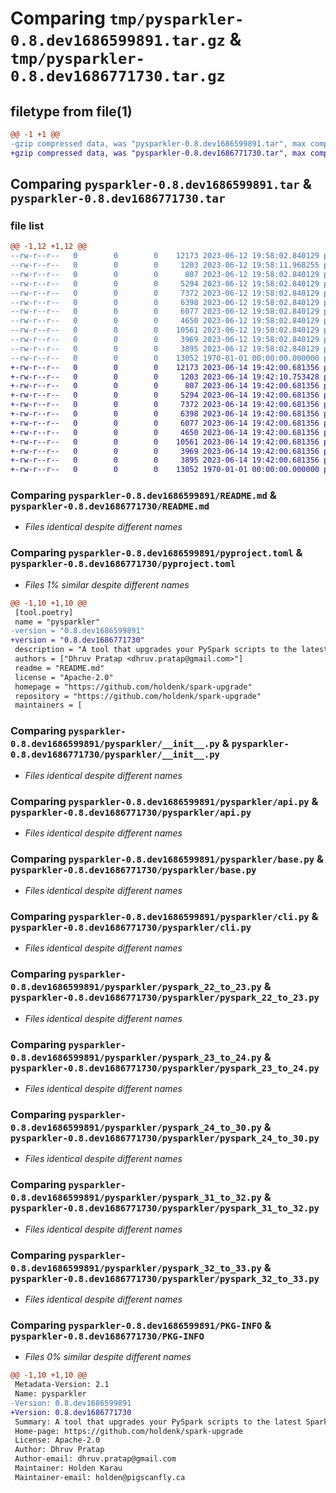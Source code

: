 # Comparing `tmp/pysparkler-0.8.dev1686599891.tar.gz` & `tmp/pysparkler-0.8.dev1686771730.tar.gz`

## filetype from file(1)

```diff
@@ -1 +1 @@
-gzip compressed data, was "pysparkler-0.8.dev1686599891.tar", max compression
+gzip compressed data, was "pysparkler-0.8.dev1686771730.tar", max compression
```

## Comparing `pysparkler-0.8.dev1686599891.tar` & `pysparkler-0.8.dev1686771730.tar`

### file list

```diff
@@ -1,12 +1,12 @@
--rw-r--r--   0        0        0    12173 2023-06-12 19:58:02.840129 pysparkler-0.8.dev1686599891/README.md
--rw-r--r--   0        0        0     1203 2023-06-12 19:58:11.968255 pysparkler-0.8.dev1686599891/pyproject.toml
--rw-r--r--   0        0        0      807 2023-06-12 19:58:02.840129 pysparkler-0.8.dev1686599891/pysparkler/__init__.py
--rw-r--r--   0        0        0     5294 2023-06-12 19:58:02.840129 pysparkler-0.8.dev1686599891/pysparkler/api.py
--rw-r--r--   0        0        0     7372 2023-06-12 19:58:02.840129 pysparkler-0.8.dev1686599891/pysparkler/base.py
--rw-r--r--   0        0        0     6398 2023-06-12 19:58:02.840129 pysparkler-0.8.dev1686599891/pysparkler/cli.py
--rw-r--r--   0        0        0     6077 2023-06-12 19:58:02.840129 pysparkler-0.8.dev1686599891/pysparkler/pyspark_22_to_23.py
--rw-r--r--   0        0        0     4650 2023-06-12 19:58:02.840129 pysparkler-0.8.dev1686599891/pysparkler/pyspark_23_to_24.py
--rw-r--r--   0        0        0    10561 2023-06-12 19:58:02.840129 pysparkler-0.8.dev1686599891/pysparkler/pyspark_24_to_30.py
--rw-r--r--   0        0        0     3969 2023-06-12 19:58:02.840129 pysparkler-0.8.dev1686599891/pysparkler/pyspark_31_to_32.py
--rw-r--r--   0        0        0     3895 2023-06-12 19:58:02.840129 pysparkler-0.8.dev1686599891/pysparkler/pyspark_32_to_33.py
--rw-r--r--   0        0        0    13052 1970-01-01 00:00:00.000000 pysparkler-0.8.dev1686599891/PKG-INFO
+-rw-r--r--   0        0        0    12173 2023-06-14 19:42:00.681356 pysparkler-0.8.dev1686771730/README.md
+-rw-r--r--   0        0        0     1203 2023-06-14 19:42:10.753428 pysparkler-0.8.dev1686771730/pyproject.toml
+-rw-r--r--   0        0        0      807 2023-06-14 19:42:00.681356 pysparkler-0.8.dev1686771730/pysparkler/__init__.py
+-rw-r--r--   0        0        0     5294 2023-06-14 19:42:00.681356 pysparkler-0.8.dev1686771730/pysparkler/api.py
+-rw-r--r--   0        0        0     7372 2023-06-14 19:42:00.681356 pysparkler-0.8.dev1686771730/pysparkler/base.py
+-rw-r--r--   0        0        0     6398 2023-06-14 19:42:00.681356 pysparkler-0.8.dev1686771730/pysparkler/cli.py
+-rw-r--r--   0        0        0     6077 2023-06-14 19:42:00.681356 pysparkler-0.8.dev1686771730/pysparkler/pyspark_22_to_23.py
+-rw-r--r--   0        0        0     4650 2023-06-14 19:42:00.681356 pysparkler-0.8.dev1686771730/pysparkler/pyspark_23_to_24.py
+-rw-r--r--   0        0        0    10561 2023-06-14 19:42:00.681356 pysparkler-0.8.dev1686771730/pysparkler/pyspark_24_to_30.py
+-rw-r--r--   0        0        0     3969 2023-06-14 19:42:00.681356 pysparkler-0.8.dev1686771730/pysparkler/pyspark_31_to_32.py
+-rw-r--r--   0        0        0     3895 2023-06-14 19:42:00.681356 pysparkler-0.8.dev1686771730/pysparkler/pyspark_32_to_33.py
+-rw-r--r--   0        0        0    13052 1970-01-01 00:00:00.000000 pysparkler-0.8.dev1686771730/PKG-INFO
```

### Comparing `pysparkler-0.8.dev1686599891/README.md` & `pysparkler-0.8.dev1686771730/README.md`

 * *Files identical despite different names*

### Comparing `pysparkler-0.8.dev1686599891/pyproject.toml` & `pysparkler-0.8.dev1686771730/pyproject.toml`

 * *Files 1% similar despite different names*

```diff
@@ -1,10 +1,10 @@
 [tool.poetry]
 name = "pysparkler"
-version = "0.8.dev1686599891"
+version = "0.8.dev1686771730"
 description = "A tool that upgrades your PySpark scripts to the latest Spark version as per Spark migration Guideline"
 authors = ["Dhruv Pratap <dhruv.pratap@gmail.com>"]
 readme = "README.md"
 license = "Apache-2.0"
 homepage = "https://github.com/holdenk/spark-upgrade"
 repository = "https://github.com/holdenk/spark-upgrade"
 maintainers = [
```

### Comparing `pysparkler-0.8.dev1686599891/pysparkler/__init__.py` & `pysparkler-0.8.dev1686771730/pysparkler/__init__.py`

 * *Files identical despite different names*

### Comparing `pysparkler-0.8.dev1686599891/pysparkler/api.py` & `pysparkler-0.8.dev1686771730/pysparkler/api.py`

 * *Files identical despite different names*

### Comparing `pysparkler-0.8.dev1686599891/pysparkler/base.py` & `pysparkler-0.8.dev1686771730/pysparkler/base.py`

 * *Files identical despite different names*

### Comparing `pysparkler-0.8.dev1686599891/pysparkler/cli.py` & `pysparkler-0.8.dev1686771730/pysparkler/cli.py`

 * *Files identical despite different names*

### Comparing `pysparkler-0.8.dev1686599891/pysparkler/pyspark_22_to_23.py` & `pysparkler-0.8.dev1686771730/pysparkler/pyspark_22_to_23.py`

 * *Files identical despite different names*

### Comparing `pysparkler-0.8.dev1686599891/pysparkler/pyspark_23_to_24.py` & `pysparkler-0.8.dev1686771730/pysparkler/pyspark_23_to_24.py`

 * *Files identical despite different names*

### Comparing `pysparkler-0.8.dev1686599891/pysparkler/pyspark_24_to_30.py` & `pysparkler-0.8.dev1686771730/pysparkler/pyspark_24_to_30.py`

 * *Files identical despite different names*

### Comparing `pysparkler-0.8.dev1686599891/pysparkler/pyspark_31_to_32.py` & `pysparkler-0.8.dev1686771730/pysparkler/pyspark_31_to_32.py`

 * *Files identical despite different names*

### Comparing `pysparkler-0.8.dev1686599891/pysparkler/pyspark_32_to_33.py` & `pysparkler-0.8.dev1686771730/pysparkler/pyspark_32_to_33.py`

 * *Files identical despite different names*

### Comparing `pysparkler-0.8.dev1686599891/PKG-INFO` & `pysparkler-0.8.dev1686771730/PKG-INFO`

 * *Files 0% similar despite different names*

```diff
@@ -1,10 +1,10 @@
 Metadata-Version: 2.1
 Name: pysparkler
-Version: 0.8.dev1686599891
+Version: 0.8.dev1686771730
 Summary: A tool that upgrades your PySpark scripts to the latest Spark version as per Spark migration Guideline
 Home-page: https://github.com/holdenk/spark-upgrade
 License: Apache-2.0
 Author: Dhruv Pratap
 Author-email: dhruv.pratap@gmail.com
 Maintainer: Holden Karau
 Maintainer-email: holden@pigscanfly.ca
```

